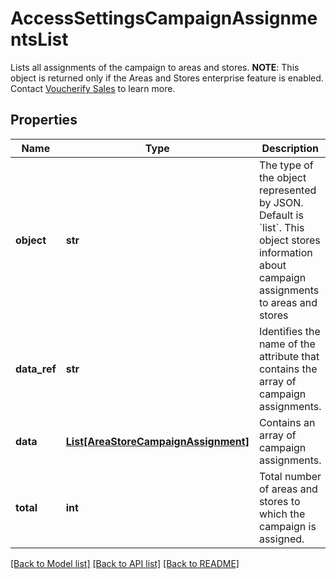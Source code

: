 # AccessSettingsCampaignAssignmentsList

Lists all assignments of the campaign to areas and stores.  **NOTE**: This object is returned only if the Areas and Stores enterprise feature is enabled. Contact [Voucherify Sales](https://www.voucherify.io/contact-sales) to learn more.

## Properties

Name | Type | Description | Notes
------------ | ------------- | ------------- | -------------
**object** | **str** | The type of the object represented by JSON. Default is &#x60;list&#x60;. This object stores information about campaign assignments to areas and stores | [optional] [default to 'list']
**data_ref** | **str** | Identifies the name of the attribute that contains the array of campaign assignments. | [optional] [default to 'data']
**data** | [**List[AreaStoreCampaignAssignment]**](AreaStoreCampaignAssignment.md) | Contains an array of campaign assignments. | [optional] 
**total** | **int** | Total number of areas and stores to which the campaign is assigned. | [optional] 

[[Back to Model list]](../README.md#documentation-for-models) [[Back to API list]](../README.md#documentation-for-api-endpoints) [[Back to README]](../README.md)


